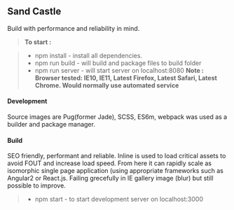 Sand Castle
-------------

Build with performance and reliability in mind. 

> **To start :**

> - npm install - install all dependencies.
> - npm run build - will build and package files to build folder
> - npm run server - will start server on localhost:8080
> **Note : Browser tested: IE10, IE11, Latest Firefox, Latest Safari, Latest Chrome. Would normally use automated service**

#### Development

Source images are Pug(former Jade), SCSS,  ES6m, webpack was used as a builder and package manager.

#### Build

SEO friendly, performant and reliable. Inline is used to load critical assets to avoid FOUT and increase load speed. From here it can rapidly scale as isomorphic single page application (using appropriate frameworks such as Angular2 or React.js. Failing grecefully in IE gallery image (blur) but still possible to improve.


> - npm start - to start development server on localhost:3000
